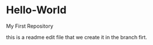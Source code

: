 # Hello-World
My First Repository

this is a readme edit file that we create it in the branch firt.
